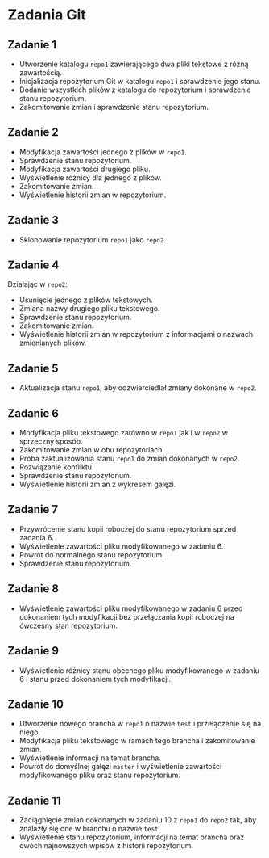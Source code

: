 # Zadania Git

## Zadanie 1
- Utworzenie katalogu `repo1` zawierającego dwa pliki tekstowe z różną zawartością.
- Inicjalizacja repozytorium Git w katalogu `repo1` i sprawdzenie jego stanu.
- Dodanie wszystkich plików z katalogu do repozytorium i sprawdzenie stanu repozytorium.
- Zakomitowanie zmian i sprawdzenie stanu repozytorium.

## Zadanie 2
- Modyfikacja zawartości jednego z plików w `repo1`.
- Sprawdzenie stanu repozytorium.
- Modyfikacja zawartości drugiego pliku.
- Wyświetlenie różnicy dla jednego z plików.
- Zakomitowanie zmian.
- Wyświetlenie historii zmian w repozytorium.

## Zadanie 3
- Sklonowanie repozytorium `repo1` jako `repo2`.

## Zadanie 4
Działając w `repo2`:
- Usunięcie jednego z plików tekstowych.
- Zmiana nazwy drugiego pliku tekstowego.
- Sprawdzenie stanu repozytorium.
- Zakomitowanie zmian.
- Wyświetlenie historii zmian w repozytorium z informacjami o nazwach zmienianych plików.

## Zadanie 5
- Aktualizacja stanu `repo1`, aby odzwierciedlał zmiany dokonane w `repo2`.

## Zadanie 6
- Modyfikacja pliku tekstowego zarówno w `repo1` jak i w `repo2` w sprzeczny sposób.
- Zakomitowanie zmian w obu repozytoriach.
- Próba zaktualizowania stanu `repo1` do zmian dokonanych w `repo2`.
- Rozwiązanie konfliktu.
- Sprawdzenie stanu repozytorium.
- Wyświetlenie historii zmian z wykresem gałęzi.

## Zadanie 7
- Przywrócenie stanu kopii roboczej do stanu repozytorium sprzed zadania 6.
- Wyświetlenie zawartości pliku modyfikowanego w zadaniu 6.
- Powrót do normalnego stanu repozytorium.
- Sprawdzenie stanu repozytorium.

## Zadanie 8
- Wyświetlenie zawartości pliku modyfikowanego w zadaniu 6 przed dokonaniem tych modyfikacji bez przełączania kopii roboczej na ówczesny stan repozytorium.

## Zadanie 9
- Wyświetlenie różnicy stanu obecnego pliku modyfikowanego w zadaniu 6 i stanu przed dokonaniem tych modyfikacji.

## Zadanie 10
- Utworzenie nowego brancha w `repo1` o nazwie `test` i przełączenie się na niego.
- Modyfikacja pliku tekstowego w ramach tego brancha i zakomitowanie zmian.
- Wyświetlenie informacji na temat brancha.
- Powrót do domyślnej gałęzi `master` i wyświetlenie zawartości modyfikowanego pliku oraz stanu repozytorium.

## Zadanie 11
- Zaciągnięcie zmian dokonanych w zadaniu 10 z `repo1` do `repo2` tak, aby znalazły się one w branchu o nazwie `test`.
- Wyświetlenie stanu repozytorium, informacji na temat brancha oraz dwóch najnowszych wpisów z historii repozytorium.
